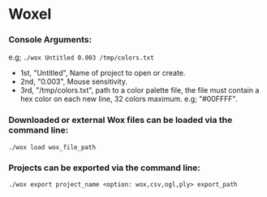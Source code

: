 # Woxel

### Console Arguments:
e.g; `./wox Untitled 0.003 /tmp/colors.txt`
* 1st, "Untitled", Name of project to open or create.
* 2nd, "0.003", Mouse sensitivity.
* 3rd, "/tmp/colors.txt", path to a color palette file, the file must contain a hex
color on each new line, 32 colors maximum. e.g; "#00FFFF".

### Downloaded or external Wox files can be loaded via the command line:
`./wox load wox_file_path`

### Projects can be exported via the command line:
`./wox export project_name <option: wox,csv,ogl,ply> export_path`


